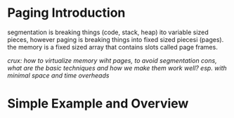 # Paging Introduction

segmentation is breaking things (code, stack, heap) ito variable sized pieces,
however paging is breaking things into fixed sized piecesi (pages). the memory
is a fixed sized array that contains slots called page frames.

*crux: how to virtualize memory wiht pages, to avoid segmentation cons, what
are the basic techniques and how we make them work well? esp. with minimal space and time overheads*

# Simple Example and Overview

